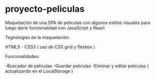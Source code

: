 # proyecto-peliculas
Maquetación de una SPA de peliculas con algunos estilos visuales para luego darle funcionalidad con JavaScript y React


Tegnologias de la maquetación:

HTML5 - CSS3 ( uso de CSS grid y flexbox )

Funcionalidades:

-Buscador de  peliculas
-Guardar peliculas
-Eliminar y editar peliculas ( actualizando en el LocalStorage )
